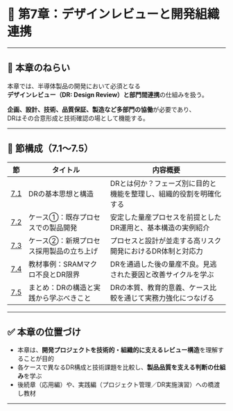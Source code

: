 # 🧠 第7章：デザインレビューと開発組織連携

---

## 🎯 本章のねらい

本章では、半導体製品の開発において必須となる  
**デザインレビュー（DR: Design Review）**と**部門間連携**の仕組みを扱う。

**企画、設計、技術、品質保証、製造など多部門の協働**が必要であり、  
DRはその合意形成と技術確認の場として機能する。

---

## 🧱 節構成（7.1〜7.5）

| 節 | タイトル | 内容概要 |
|----|----------|-----------|
| [7.1](7.1_concept_of_dr.md) | DRの基本思想と構造 | DRとは何か？フェーズ別に目的と機能を整理し、組織的役割を明確化する |
| [7.2](7.2_case_existing_process.md) | ケース①：既存プロセスでの製品開発 | 安定した量産プロセスを前提としたDR運用と、基本構造の実例紹介 |
| [7.3](7.3_case_dr_by_case.md) | ケース②：新規プロセス採用製品の立ち上げ | プロセスと設計が並走する高リスク開発におけるDR体制と対応力 |
| [7.4](7.4_case_sram_macro_failure.md) | 教材事例：SRAMマクロ不良とDR限界 | DRを通過した後の量産不良。見逃された要因と改善サイクルを学ぶ |
| [7.5](7.5_summary_and_lessons.md) | まとめ：DRの構造と実践から学ぶべきこと | DRの本質、教育的意義、ケース比較を通じて実務力強化につなげる |

---

## ✅ 本章の位置づけ

- 本章は、**開発プロジェクトを技術的・組織的に支えるレビュー構造**を理解することが目的
- 各ケースで異なるDR構成と技術課題を比較し、**製品品質を支える判断の仕組み**を学ぶ
- 後続章（応用編）や、実践編（プロジェクト管理／DR実施演習）への橋渡し教材

---
